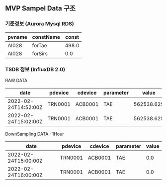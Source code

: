 ## MVP Sampel Data 구조
### 기준정보 (Aurora Mysql RDS)
|pvname|constName|const|
|------|---|---|
|AI028|forTae|498.0|
|AI028|forSirs|0.0|

### TSDB 정보 (InfluxDB 2.0)
RAW DATA
  
|date|pdevice|cdevice|parameter|value|
|------|---|---|---|---|
|2022-02-24T14:52:00Z|TRN0001|ACB0001|TAE|562538.625|
|2022-02-24T15:02:00Z|TRN0001|ACB0001|TAE|562538.625|
  
DownSampling DATA : 1Hour
  
|date|pdevice|cdevice|parameter|value|
|------|---|---|---|---|
|2022-02-24T15:00:00Z|TRN0001|ACB0001|TAE|0.0|
|2022-02-24T16:00:00Z|TRN0001|ACB0001|TAE|0.0|
